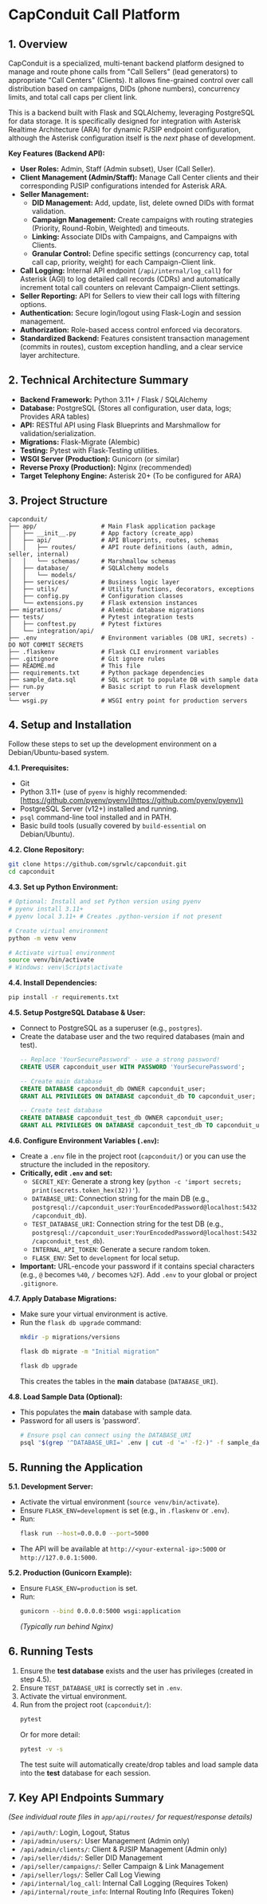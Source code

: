# CapConduit Call Platform

## 1. Overview

CapConduit is a specialized, multi-tenant backend platform designed to manage and route phone calls from "Call Sellers" (lead generators) to appropriate "Call Centers" (Clients). It allows fine-grained control over call distribution based on campaigns, DIDs (phone numbers), concurrency limits, and total call caps per client link.

This is a backend built with Flask and SQLAlchemy, leveraging PostgreSQL for data storage. It is specifically designed for integration with Asterisk Realtime Architecture (ARA) for dynamic PJSIP endpoint configuration, although the Asterisk configuration itself is the *next* phase of development.

**Key Features (Backend API):**

*   **User Roles:** Admin, Staff (Admin subset), User (Call Seller).
*   **Client Management (Admin/Staff):** Manage Call Center clients and their corresponding PJSIP configurations intended for Asterisk ARA.
*   **Seller Management:**
    *   **DID Management:** Add, update, list, delete owned DIDs with format validation.
    *   **Campaign Management:** Create campaigns with routing strategies (Priority, Round-Robin, Weighted) and timeouts.
    *   **Linking:** Associate DIDs with Campaigns, and Campaigns with Clients.
    *   **Granular Control:** Define specific settings (concurrency cap, total call cap, priority, weight) for each Campaign-Client link.
*   **Call Logging:** Internal API endpoint (`/api/internal/log_call`) for Asterisk (AGI) to log detailed call records (CDRs) and automatically increment total call counters on relevant Campaign-Client settings.
*   **Seller Reporting:** API for Sellers to view their call logs with filtering options.
*   **Authentication:** Secure login/logout using Flask-Login and session management.
*   **Authorization:** Role-based access control enforced via decorators.
*   **Standardized Backend:** Features consistent transaction management (commits in routes), custom exception handling, and a clear service layer architecture.

## 2. Technical Architecture Summary

*   **Backend Framework:** Python 3.11+ / Flask / SQLAlchemy
*   **Database:** PostgreSQL (Stores all configuration, user data, logs; Provides ARA tables)
*   **API:** RESTful API using Flask Blueprints and Marshmallow for validation/serialization.
*   **Migrations:** Flask-Migrate (Alembic)
*   **Testing:** Pytest with Flask-Testing utilities.
*   **WSGI Server (Production):** Gunicorn (or similar)
*   **Reverse Proxy (Production):** Nginx (recommended)
*   **Target Telephony Engine:** Asterisk 20+ (To be configured for ARA)

## 3. Project Structure

```
capconduit/
├── app/                  # Main Flask application package
│   ├── __init__.py       # App factory (create_app)
│   ├── api/              # API Blueprints, routes, schemas
│   │   ├── routes/       # API route definitions (auth, admin, seller, internal)
│   │   └── schemas/      # Marshmallow schemas
│   ├── database/         # SQLAlchemy models
│   │   └── models/
│   ├── services/         # Business logic layer
│   ├── utils/            # Utility functions, decorators, exceptions
│   ├── config.py         # Configuration classes
│   └── extensions.py     # Flask extension instances
├── migrations/           # Alembic database migrations
├── tests/                # Pytest integration tests
│   ├── conftest.py       # Pytest fixtures
│   └── integration/api/
├── .env                  # Environment variables (DB URI, secrets) - DO NOT COMMIT SECRETS
├── .flaskenv             # Flask CLI environment variables
├── .gitignore            # Git ignore rules
├── README.md             # This file
├── requirements.txt      # Python package dependencies
├── sample_data.sql       # SQL script to populate DB with sample data
├── run.py                # Basic script to run Flask development server
└── wsgi.py               # WSGI entry point for production servers
```

## 4. Setup and Installation

Follow these steps to set up the development environment on a Debian/Ubuntu-based system.

**4.1. Prerequisites:**

*   Git
*   Python 3.11+ (use of `pyenv` is highly recommended: [https://github.com/pyenv/pyenv](https://github.com/pyenv/pyenv))
*   PostgreSQL Server (v12+) installed and running.
*   `psql` command-line tool installed and in PATH.
*   Basic build tools (usually covered by `build-essential` on Debian/Ubuntu).

**4.2. Clone Repository:**

```bash
git clone https://github.com/sgrwlc/capconduit.git
cd capconduit
```

**4.3. Set up Python Environment:**

```bash
# Optional: Install and set Python version using pyenv
# pyenv install 3.11+
# pyenv local 3.11+ # Creates .python-version if not present

# Create virtual environment
python -m venv venv

# Activate virtual environment
source venv/bin/activate
# Windows: venv\Scripts\activate
```

**4.4. Install Dependencies:**

```bash
pip install -r requirements.txt
```

**4.5. Setup PostgreSQL Database & User:**

*   Connect to PostgreSQL as a superuser (e.g., `postgres`).
*   Create the database user and the two required databases (main and test).
    ```sql
    -- Replace 'YourSecurePassword' - use a strong password!
    CREATE USER capconduit_user WITH PASSWORD 'YourSecurePassword';

    -- Create main database
    CREATE DATABASE capconduit_db OWNER capconduit_user;
    GRANT ALL PRIVILEGES ON DATABASE capconduit_db TO capconduit_user;

    -- Create test database
    CREATE DATABASE capconduit_test_db OWNER capconduit_user;
    GRANT ALL PRIVILEGES ON DATABASE capconduit_test_db TO capconduit_user;
    ```

**4.6. Configure Environment Variables (`.env`):**

*   Create a `.env` file in the project root (`capconduit/`) or you can use the structure the included in the repository.
*   **Critically, edit `.env` and set:**
    *   `SECRET_KEY`: Generate a strong key (`python -c 'import secrets; print(secrets.token_hex(32))'`).
    *   `DATABASE_URI`: Connection string for the main DB (e.g., `postgresql://capconduit_user:YourEncodedPassword@localhost:5432/capconduit_db`).
    *   `TEST_DATABASE_URI`: Connection string for the test DB (e.g., `postgresql://capconduit_user:YourEncodedPassword@localhost:5432/capconduit_test_db`).
    *   `INTERNAL_API_TOKEN`: Generate a secure random token.
    *   `FLASK_ENV`: Set to `development` for local setup.
*   **Important:** URL-encode your password if it contains special characters (e.g., `@` becomes `%40`, `/` becomes `%2F`). Add `.env` to your global or project `.gitignore`.

**4.7. Apply Database Migrations:**

*   Make sure your virtual environment is active.
*   Run the `flask db upgrade` command:
    ```bash
    mkdir -p migrations/versions
    ```
    ```bash
    flask db migrate -m "Initial migration"
    ```
    ```bash
    flask db upgrade
    ```
    This creates the tables in the **main** database (`DATABASE_URI`).

**4.8. Load Sample Data (Optional):**

*   This populates the **main** database with sample data.
* Password for all users is 'password'.
    ```bash
    # Ensure psql can connect using the DATABASE_URI
    psql "$(grep '^DATABASE_URI=' .env | cut -d '=' -f2-)" -f sample_data.sql
    ```

## 5. Running the Application

**5.1. Development Server:**

*   Activate the virtual environment (`source venv/bin/activate`).
*   Ensure `FLASK_ENV=development` is set (e.g., in `.flaskenv` or `.env`).
*   Run:
    ```bash
    flask run --host=0.0.0.0 --port=5000
    ```
*   The API will be available at `http://<your-external-ip>:5000` or `http://127.0.0.1:5000`.

**5.2. Production (Gunicorn Example):**

*   Ensure `FLASK_ENV=production` is set.
*   Run:
    ```bash
    gunicorn --bind 0.0.0.0:5000 wsgi:application
    ```
    *(Typically run behind Nginx)*

## 6. Running Tests

1.  Ensure the **test database** exists and the user has privileges (created in step 4.5).
2.  Ensure `TEST_DATABASE_URI` is correctly set in `.env`.
3.  Activate the virtual environment.
4.  Run from the project root (`capconduit/`):
    ```bash
    pytest
    ```
    Or for more detail:
    ```bash
    pytest -v -s
    ```
    The test suite will automatically create/drop tables and load sample data into the **test** database for each session.

## 7. Key API Endpoints Summary

*(See individual route files in `app/api/routes/` for request/response details)*

*   `/api/auth/`: Login, Logout, Status
*   `/api/admin/users/`: User Management (Admin only)
*   `/api/admin/clients/`: Client & PJSIP Management (Admin only)
*   `/api/seller/dids/`: Seller DID Management
*   `/api/seller/campaigns/`: Seller Campaign & Link Management
*   `/api/seller/logs/`: Seller Call Log Viewing
*   `/api/internal/log_call`: Internal Call Logging (Requires Token)
*   `/api/internal/route_info`: Internal Routing Info (Requires Token)